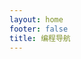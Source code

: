 ```yaml
---
layout: home
footer: false
title: 编程导航
---
```


<script setup>
    import ProgrammingNavigation from '/.vitepress/theme/components/ProgrammingNavigation.vue'
</script>


<ProgrammingNavigation />